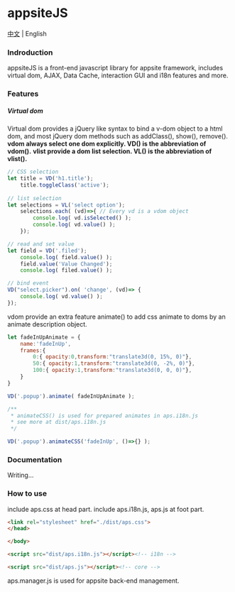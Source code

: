 # appsiteJS

[中文](./README.zh-CN.md) | English

### Indroduction

appsiteJS is a front-end javascript library for appsite framework, includes virtual dom, AJAX, Data Cache, interaction GUI and i18n features and more.

### Features

##### Virtual dom

Virtual dom provides a jQuery like syntax to bind a v-dom object to a html dom, and most jQuery dom methods such as addClass(), show(), remove().
**vdom always select one dom explicitly. VD() is the abbreviation of vdom().**
**vlist provide a dom list selection. VL() is the abbreviation of vlist().**

```javascript
// CSS selection
let title = VD('h1.title');
	title.toggleClass('active');
	
// list selection	
let selections = VL('select option');	
    selections.each( (vd)=>{ // Every vd is a vdom object
        console.log( vd.isSelected() );
        console.log( vd.value() ); 
    });	

// read and set value	
let field = VD('.filed');
	console.log( field.value() );
	field.value('Value Changed');
	console.log( filed.value() );

// bind event
VD("select.picker").on( 'change', (vd)=> {
    console.log( vd.value() );
});
```

vdom provide an extra feature animate() to add css animate to doms by an animate description object.
```javascript
let fadeInUpAnimate = {
    name:'fadeInUp',
    frames:{
        0:{ opacity:0,transform:"translate3d(0, 15%, 0)"},
        50:{ opacity:1,transform:"translate3d(0, -2%, 0)"},
        100:{ opacity:1,transform:"translate3d(0, 0, 0)"},
    }
}

VD('.popup').animate( fadeInUpAnimate );

/**
 * animateCSS() is used for prepared animates in aps.i18n.js
 * see more at dist/aps.i18n.js
 */

VD('.popup').animateCSS('fadeInUp', ()=>{} );

```

### Documentation

Writing...

### How to use

include aps.css at head part.
include aps.i18n.js, aps.js at foot part.
```html
<link rel="stylesheet" href="./dist/aps.css">
</head>

</body>

<script src="dist/aps.i18n.js"></script><!-- i18n -->

<script src="dist/aps.js"></script><!-- core -->

```


aps.manager.js is used for appsite back-end management.
